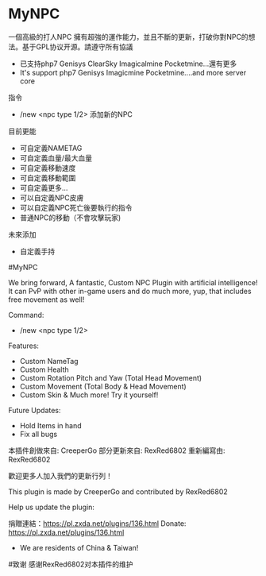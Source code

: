 # MyNPC

一個高級的打人NPC 擁有超強的運作能力，並且不斷的更新，打破你對NPC的想法。基于GPL协议开源。請遵守所有協議

- 已支持php7 Genisys ClearSky Imagicalmine Pocketmine...還有更多
- It's support php7 Genisys Imagicmine Pocketmine....and more server core

指令
- /new <npc name><npc type 1/2> 添加新的NPC

目前更能
- 可自定義NAMETAG
- 可自定義血量/最大血量
- 可自定義移動速度
- 可自定義移動範圍
- 可自定義更多…
- 可以自定義NPC皮膚
- 可以自定義NPC死亡後要執行的指令
- 普通NPC的移動（不會攻擊玩家)

未來添加
- 自定義手持

#MyNPC

We bring forward, A fantastic, Custom NPC Plugin with artificial intelligence! It can PvP with other in-game users and do much more, yup, that includes free movement as well!

Command:
- /new <npc name> <npc type 1/2>

Features:
- Custom NameTag
- Custom Health
- Custom Rotation Pitch and Yaw (Total Head Movement)
- Custom Movement (Total Body & Head Movement)
- Custom Skin
& Much more! Try it yourself!

Future Updates:
- Hold Items in hand
- Fix all bugs

本插件創做來自: CreeperGo
部分更新來自: RexRed6802
重新編寫由: RexRed6802

歡迎更多人加入我們的更新行列！

This plugin is made by CreeperGo
and contributed by RexRed6802

Help us update the plugin:

捐贈連結：https://pl.zxda.net/plugins/136.html
Donate: https://pl.zxda.net/plugins/136.html


- We are residents of China & Taiwan!

#致谢
感谢RexRed6802对本插件的维护

